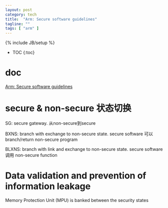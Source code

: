 ```yaml
---
layout: post
category: tech
title:  "Arm: Secure software guidelines"
tagline: ""
tags: [ "arm" ] 
---
```

{% include JB/setup %}

* TOC
{:toc}

# doc

[Arm: Secure software guidelines](https://developer.arm.com/documentation/100720/0200/)

# secure & non-secure 状态切换

SG: secure gateway. 从non-secure到secure

BXNS: branch with exchange to non-secure state. secure software 可以 branch/return non-secure program

BLXNS: branch with link and exchange to non-secure state. secure software 调用 non-secure function

# Data validation and prevention of information leakage

Memory Protection Unit (MPU) is banked between the security states


